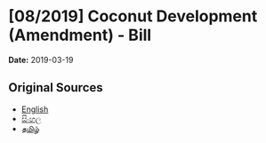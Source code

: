 # [08/2019] Coconut Development (Amendment) - Bill

**Date:** 2019-03-19

## Original Sources

- [English](https://documents.gov.lk/view/bills/2019/3/08-2019_E.pdf)
- [සිංහල](https://documents.gov.lk/view/bills/2019/3/08-2019_S.pdf)
- [தமிழ்](https://documents.gov.lk/view/bills/2019/3/08-2019_T.pdf)
